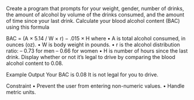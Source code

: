Create a program that prompts for your weight, gender, number of drinks, 
the amount of alcohol by volume of the drinks consumed, and the amount of time since your last drink. 
Calculate your blood alcohol content (BAC) using this formula

BAC = (A × 5.14 / W × r) − .015 × H
where
• A is total alcohol consumed, in ounces (oz).
• W is body weight in pounds.
• r is the alcohol distribution ratio:
– 0.73 for men
– 0.66 for women
• H is number of hours since the last drink.
Display whether or not it’s legal to drive by comparing the
blood alcohol content to 0.08.

Example Output
Your BAC is 0.08
It is not legal for you to drive.

Constraint
• Prevent the user from entering non-numeric values.
• Handle metric units.